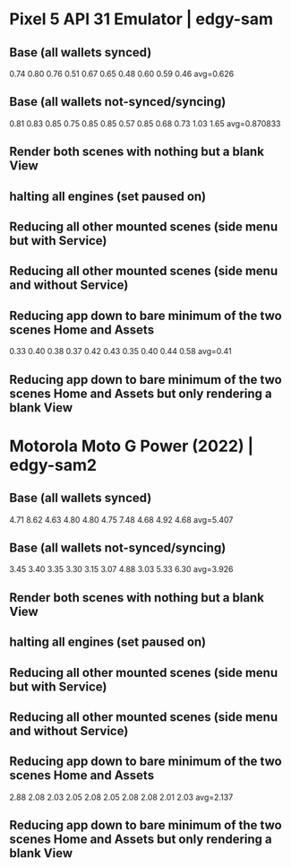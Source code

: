 # Pixel 5 API 31 Emulator | edgy-sam

## Base (all wallets synced)

0.74
0.80
0.76
0.51
0.67
0.65
0.48
0.60
0.59
0.46
avg=0.626

## Base (all wallets not-synced/syncing)

0.81
0.83
0.85
0.75
0.85
0.85
0.57
0.85
0.68
0.73
1.03
1.65
avg=0.870833

## Render both scenes with nothing but a blank View

## halting all engines (set paused on)

## Reducing all other mounted scenes (side menu but with Service)

## Reducing all other mounted scenes (side menu and without Service)

## Reducing app down to bare minimum of the two scenes Home and Assets

0.33
0.40
0.38
0.37
0.42
0.43
0.35
0.40
0.44
0.58
avg=0.41

## Reducing app down to bare minimum of the two scenes Home and Assets but only rendering a blank View

# Motorola Moto G Power (2022) | edgy-sam2

## Base (all wallets synced)

4.71
8.62
4.63
4.80
4.80
4.75
7.48
4.68
4.92
4.68
avg=5.407

## Base (all wallets not-synced/syncing)

3.45
3.40
3.35
3.30
3.15
3.07
4.88
3.03
5.33
6.30
avg=3.926

## Render both scenes with nothing but a blank View

## halting all engines (set paused on)

## Reducing all other mounted scenes (side menu but with Service)

## Reducing all other mounted scenes (side menu and without Service)

## Reducing app down to bare minimum of the two scenes Home and Assets

2.88
2.08
2.03
2.05
2.08
2.05
2.08
2.08
2.01
2.03
avg=2.137

## Reducing app down to bare minimum of the two scenes Home and Assets but only rendering a blank View
